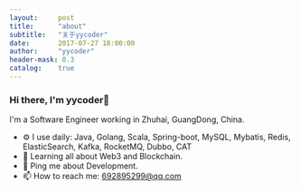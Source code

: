 ```yaml
---
layout:     post
title:      "about"
subtitle:   "关于yycoder"
date:       2017-07-27 18:00:00
author:     "yycoder"
header-mask: 0.3
catalog:    true
---
```


### Hi there, I'm yycoder👋

I'm a Software Engineer working in Zhuhai, GuangDong, China.
- ⚙️ I use daily: Java, Golang, Scala, Spring-boot, MySQL, Mybatis, Redis, ElasticSearch, Kafka, RocketMQ, Dubbo, CAT
- 🌱 Learning all about Web3 and Blockchain.
- 💬 Ping me about Development.
- 📫 How to reach me: 692895299@qq.com

